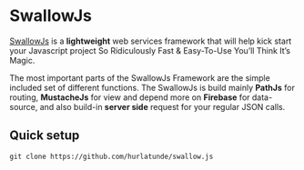 # SwallowJs 

[SwallowJs](http://www.swallowjs.org) is a **lightweight** web services framework that will help kick start your Javascript project 
So Ridiculously Fast & Easy-To-Use You’ll Think It’s Magic.

The most important parts of the SwallowJs Framework are the simple included set of different functions. The SwallowJs is build mainly **PathJs** for routing, **MustacheJs** for view and depend more on **Firebase** for data-source, and also build-in **server side** request for your regular JSON calls.

## Quick setup
`git clone https://github.com/hurlatunde/swallow.js`